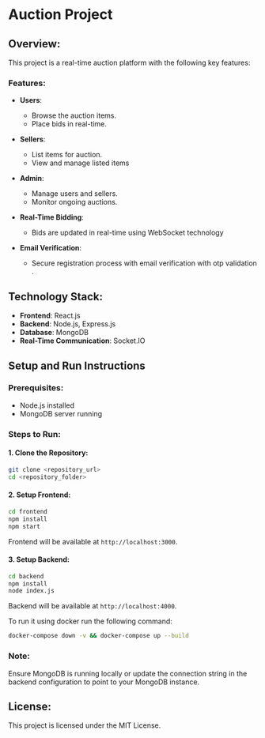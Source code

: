 # Auction Project

## Overview:
This project is a real-time auction platform with the following key features:

### Features:
- **Users**:
  - Browse the auction items.
  - Place bids in real-time.

- **Sellers**:
  - List items for auction.
  - View and manage listed items

- **Admin**:
  - Manage users and sellers.
  - Monitor ongoing auctions.

- **Real-Time Bidding**:
  - Bids are updated in real-time using WebSocket technology

- **Email Verification**:
  - Secure registration process with email verification with otp validation .

## Technology Stack:
- **Frontend**: React.js
- **Backend**: Node.js, Express.js
- **Database**: MongoDB
- **Real-Time Communication**: Socket.IO

## Setup and Run Instructions

### Prerequisites:
- Node.js installed
- MongoDB server running

### Steps to Run:

#### 1. Clone the Repository:
```bash
git clone <repository_url>
cd <repository_folder>
```

#### 2. Setup Frontend:
```bash
cd frontend
npm install
npm start
```
Frontend will be available at `http://localhost:3000`.

#### 3. Setup Backend:
```bash
cd backend
npm install
node index.js
```

Backend will be available at `http://localhost:4000`.

To run it using docker run the following command:
```bash
docker-compose down -v && docker-compose up --build
```

### Note:
Ensure MongoDB is running locally or update the connection string in the backend configuration to point to your MongoDB instance.

## License:
This project is licensed under the MIT License.
